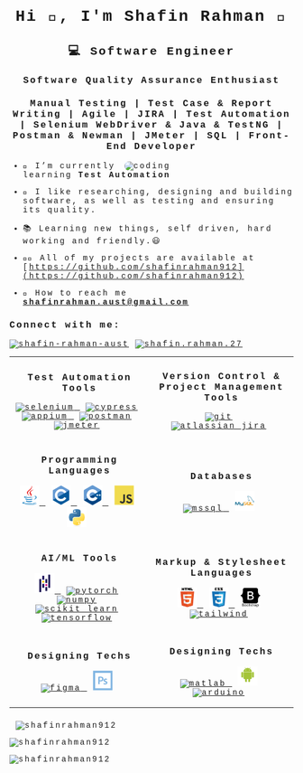 <span style="font-family:  Courier New, monospace;letter-spacing:2.5px;">
<h1 align="center">Hi 👋, I'm Shafin Rahman 🧔</h1>
<h2 align="center">💻 Software Engineer</h2>
<h3 align="center"> Software Quality Assurance Enthusiast</h3>
<h3 align="center">Manual Testing | Test Case & Report Writing | Agile | JIRA | Test Automation | Selenium WebDriver & Java & TestNG | Postman & Newman | JMeter | SQL | Front-End Developer</h3>

<img align="right" alt="coding" width="300"   style="border-radius: 55px" src="https://github.com/shafinrahman912/shafinrahman912/assets/83553368/272b1efa-86e9-4e84-ad98-1b18e693161c">


- 📝 I’m currently learning **Test Automation**

- :black_heart: I like researching, designing and building software, as well as testing and ensuring its quality.

- :books: Learning new things, self driven, hard working and friendly.:smiley:

- 👨‍💻 All of my projects are available at [https://github.com/shafinrahman912](https://github.com/shafinrahman912)

- 📧 How to reach me **shafinrahman.aust@gmail.com**

<h3 align="left">Connect with me:</h3>

<p align="left">
<a href="https://linkedin.com/in/shafin-rahman-aust" target="blank"><img align="center" src="https://raw.githubusercontent.com/rahuldkjain/github-profile-readme-generator/master/src/images/icons/Social/linked-in-alt.svg" alt="shafin-rahman-aust" height="35" width="40" /></a>
<a href="https://www.facebook.com/shafin.rahman.27/" target="blank"><img align="center" src="https://raw.githubusercontent.com/rahuldkjain/github-profile-readme-generator/master/src/images/icons/Social/facebook.svg" alt="shafin.rahman.27" height="35" width="40" /></a>
</p>
<table >
        <tbody>
           <tr>
              <td><h3 align="center">Test Automation Tools</h3>
     <p align="center">
           <!-- Testing Technologies -->
           <a
             href="https://www.selenium.dev"
             target="_blank"
             rel="noreferrer"
             style="margin-right: 10px"
           >
             <img
               src="https://raw.githubusercontent.com/detain/svg-logos/780f25886640cef088af994181646db2f6b1a3f8/svg/selenium-logo.svg"
               alt="selenium"
               width="35"
               height="35"
             />
           </a>
           <a
             href="https://www.cypress.io"
             target="_blank"
             rel="noreferrer"
             style="margin-right: 10px"
           >
             <img
               src="https://raw.githubusercontent.com/simple-icons/simple-icons/6e46ec1fc23b60c8fd0d2f2ff46db82e16dbd75f/icons/cypress.svg"
               alt="cypress"
               width="35"
               height="35"
             />
           </a>
           <a
             href="https://www.appium.io"
             target="_blank"
             rel="noreferrer"
             style="margin-right: 10px"
           >
             <img
               src="https://iconape.com/wp-content/files/ex/291836/png/appium-logo.png"
               alt="appium"
               width="35"
               height="35"
             />
           </a>
           <a
             href="https://postman.com"
             target="_blank"
             rel="noreferrer"
             style="margin-right: 10px"
           >
             <img
               src="https://www.vectorlogo.zone/logos/getpostman/getpostman-icon.svg"
               alt="postman"
               width="35"
               height="35"
             />
           </a>
           <a
             href="https://jmeter.apache.org/"
             target="_blank"
             rel="noreferrer"
             style="margin-right: 10px"
           >
             <img
               src="https://jmeter.apache.org/images/logo.svg"
               alt="jmeter"
               width="45"
               height="35"
             />
           </a>
     </p>
     </td>
              <td><h3 align="center" >Version Control & Project Management Tools</h3>
     <p align="center">
           <!-- git &jira -->
           <a href="https://git-scm.com/" target="_blank" style="margin-right: 10px">
             <img
               src="https://www.vectorlogo.zone/logos/git-scm/git-scm-icon.svg"
               alt="git"
               width="35"
               height="35"
             />
           </a>
           <a
             href="https://www.atlassian.com/software/jira/work-management"
             target="_blank"
             style="margin-right: 10px"
           >
             <img
               src="https://www.vectorlogo.zone/logos/atlassian_jira/atlassian_jira-icon.svg"
               alt="atlassian_jira"
               width="35"
               height="35"
             />
           </a>
     </p>
              </td>
           </tr>
           <tr>
              <td><h3 align="center">Programming Languages</h3>
     <p align="center">
           <!-- programming Languages -->
           <a href="https://www.java.com" target="_blank" style="margin-right: 10px">
             <img
               src="https://raw.githubusercontent.com/devicons/devicon/master/icons/java/java-original.svg"
               alt="java"
               width="35"
               height="35"
             />
           </a>
           <a
             href="https://www.cprogramming.com/"
             target="_blank"
             style="margin-right: 10px"
           >
             <img
               src="https://raw.githubusercontent.com/devicons/devicon/master/icons/c/c-original.svg"
               alt="c"
               width="35"
               height="35"
             />
           </a>
           <a
             href="https://www.w3schools.com/cpp/"
             target="_blank"
             style="margin-right: 10px"
           >
             <img
               src="https://raw.githubusercontent.com/devicons/devicon/master/icons/cplusplus/cplusplus-original.svg"
               alt="cplusplus"
               width="35"
               height="35"
             />
           </a>
           <a
             href="https://developer.mozilla.org/en-US/docs/Web/JavaScript"
             target="_blank"
             style="margin-right: 10px"
           >
             <img
               src="https://raw.githubusercontent.com/devicons/devicon/master/icons/javascript/javascript-original.svg"
               alt="javascript"
               width="35"
               height="35"
             />
           </a>
           <a
             href="https://www.python.org"
             target="_blank"
             style="margin-right: 10px"
           >
             <img
               src="https://raw.githubusercontent.com/devicons/devicon/master/icons/python/python-original.svg"
               alt="python"
               width="35"
               height="35"
             />
           </a>
     </p></td>
              <td><h3 align="center">Databases</h3>
     <p align="center">
           <!-- database -->
           <a
             href="https://www.microsoft.com/en-us/sql-server"
             target="_blank"
             style="margin-right: 10px"
           >
             <img
               src="https://www.svgrepo.com/show/303229/microsoft-sql-server-logo.svg"
               alt="mssql"
               width="35"
               height="35"
             />
           </a>
           <a
             href="https://www.mysql.com/"
             target="_blank"
             style="margin-right: 10px"
           >
             <img
               src="https://raw.githubusercontent.com/devicons/devicon/master/icons/mysql/mysql-original-wordmark.svg"
               alt="mysql"
               width="35"
               height="35"
             />
           </a>
     </p>
     </td>
           </tr>
           <tr>
              <td><h3 align="center">AI/ML Tools</h3>
     <p align="center">
           <!-- ai/ml -->
           <a
             href="https://pandas.pydata.org/"
             target="_blank"
             rel="noreferrer"
             style="margin-right: 10px"
           >
             <img
               src="https://raw.githubusercontent.com/devicons/devicon/2ae2a900d2f041da66e950e4d48052658d850630/icons/pandas/pandas-original.svg"
               alt="pandas"
               width="35"
               height="35"
             />
           </a>
           <a href="https://pytorch.org/" target="_blank" style="margin-right: 10px">
             <img
               src="https://www.vectorlogo.zone/logos/pytorch/pytorch-icon.svg"
               alt="pytorch"
               width="35"
               height="35"
             />
           </a>
           <a href="https://numpy.org/" target="_blank" style="margin-right: 10px">
             <img
               src="https://www.vectorlogo.zone/logos/numpy/numpy-icon.svg"
               alt="numpy"
               width="35"
               height="35"
             />
           </a>
           <a
             href="https://scikit-learn.org/"
             target="_blank"
             style="margin-right: 10px"
           >
             <img
               src="https://upload.wikimedia.org/wikipedia/commons/0/05/Scikit_learn_logo_small.svg"
               alt="scikit_learn"
               width="35"
               height="35"
             />
           </a>
           <a
             href="https://www.tensorflow.org"
             target="_blank"
             style="margin-right: 10px"
           >
             <img
               src="https://www.vectorlogo.zone/logos/tensorflow/tensorflow-icon.svg"
               alt="tensorflow"
               width="35"
               height="35"
             />
           </a>
     </p></td>
              <td><h3 align="center">Markup & Stylesheet Languages</h3>
     <p align="center">
           <!-- html & css -->
           <a
             href="https://www.w3.org/html/"
             target="_blank"
             style="margin-right: 10px"
           >
             <img
               src="https://raw.githubusercontent.com/devicons/devicon/master/icons/html5/html5-original-wordmark.svg"
               alt="html5"
               width="35"
               height="35"
             />
           </a>
           <a
             href="https://www.w3schools.com/css/"
             target="_blank"
             style="margin-right: 10px"
           >
             <img
               src="https://raw.githubusercontent.com/devicons/devicon/master/icons/css3/css3-original-wordmark.svg"
               alt="css3"
               width="35"
               height="35"
             />
           </a>
           <a
             href="https://getbootstrap.com"
             target="_blank"
             style="margin-right: 10px"
           >
             <img
               src="https://raw.githubusercontent.com/devicons/devicon/master/icons/bootstrap/bootstrap-plain-wordmark.svg"
               alt="bootstrap"
               width="35"
               height="35"
             />
           </a>
           <a
             href="https://tailwindcss.com/"
             target="_blank"
             style="margin-right: 10px"
           >
             <img
               src="https://www.vectorlogo.zone/logos/tailwindcss/tailwindcss-icon.svg"
               alt="tailwind"
               width="35"
               height="35"
             />
           </a>
     </p></td>
           </tr>
           <tr>
              <td><h3 align="center">Designing Techs</h3>
     <p align="center">
           <!-- designing tools -->
           <a
             href="https://www.figma.com/"
             target="_blank"
             style="margin-right: 10px"
           >
             <img
               src="https://www.vectorlogo.zone/logos/figma/figma-icon.svg"
               alt="figma"
               width="35"
               height="35"
             />
           </a>
           <a
             href="https://www.photoshop.com/en"
             target="_blank"
             style="margin-right: 10px"
           >
             <img
               src="https://raw.githubusercontent.com/devicons/devicon/master/icons/photoshop/photoshop-line.svg"
               alt="photoshop"
               width="35"
               height="35"
             />
           </a></td>
              <td> <!-- other tools -->
          <h3 align="center">Designing Techs</h3>
            <p align="center">
           <a
             href="https://www.mathworks.com/"
             target="_blank"
             rel="noreferrer"
             style="margin-right: 10px"
           >
             <img
               src="https://upload.wikimedia.org/wikipedia/commons/2/21/Matlab_Logo.png"
               alt="matlab"
               width="35"
               height="35"
             />
           </a>
           <a
             href="https://developer.android.com"
             target="_blank"
             style="margin-right: 10px"
           >
             <img
               src="https://raw.githubusercontent.com/devicons/devicon/master/icons/android/android-original-wordmark.svg"
               alt="android"
               width="35"
               height="35"
             />
           </a>
           <a
             href="https://www.arduino.cc/"
             target="_blank"
             style="margin-right: 10px"
           >
             <img
               src="https://cdn.worldvectorlogo.com/logos/arduino-1.svg"
               alt="arduino"
               width="35"
               height="35"
             />
           </a>
         </p></td>
           </tr>
        </tbody>
     </table>




<h3 align="left"></h3>
<p>&nbsp;<img align="center" src="https://github-readme-stats.vercel.app/api?username=shafinrahman912&theme=gruvbox&hide_border=false&show_icons=true&locale=en" alt="shafinrahman912" /></p>
<p><img align="center" src="https://github-readme-streak-stats.herokuapp.com/?user=shafinrahman912&theme=gruvbox&hide_border=false&show_icons=true&locale=en&layout=compact" alt="shafinrahman912" /></p>
<p><img align="center" src="https://github-readme-stats.vercel.app/api/top-langs/?username=shafinrahman912&theme=gruvbox&hide_border=false&show_icons=true&locale=en&layout=compact" alt="shafinrahman912" /></p>


</span>

